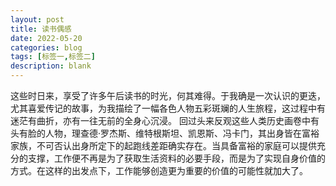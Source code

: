 ```yaml
---
layout: post
title: 读书偶感
date: 2022-05-20
categories: blog
tags: [标签一,标签二]
description: blank
---
```

这些时日来，享受了许多午后读书的时光，何其难得。于我确是一次认识的更迭，尤其喜爱传记的故事，为我描绘了一幅各色人物五彩斑斓的人生旅程，这过程中有迷茫有曲折，亦有一往无前的全身心沉浸。
回过头来反观这些人类历史画卷中有头有脸的人物，理查德·罗杰斯、维特根斯坦、凯恩斯、冯卡门，其出身皆在富裕家族，不可否认出身所定下的起跑线差距确实存在。当具备富裕的家庭可以提供充分的支撑，工作便不再是为了获取生活资料的必要手段，而是为了实现自身价值的方式。在这样的出发点下，工作能够创造更为重要的价值的可能性就加大了。













